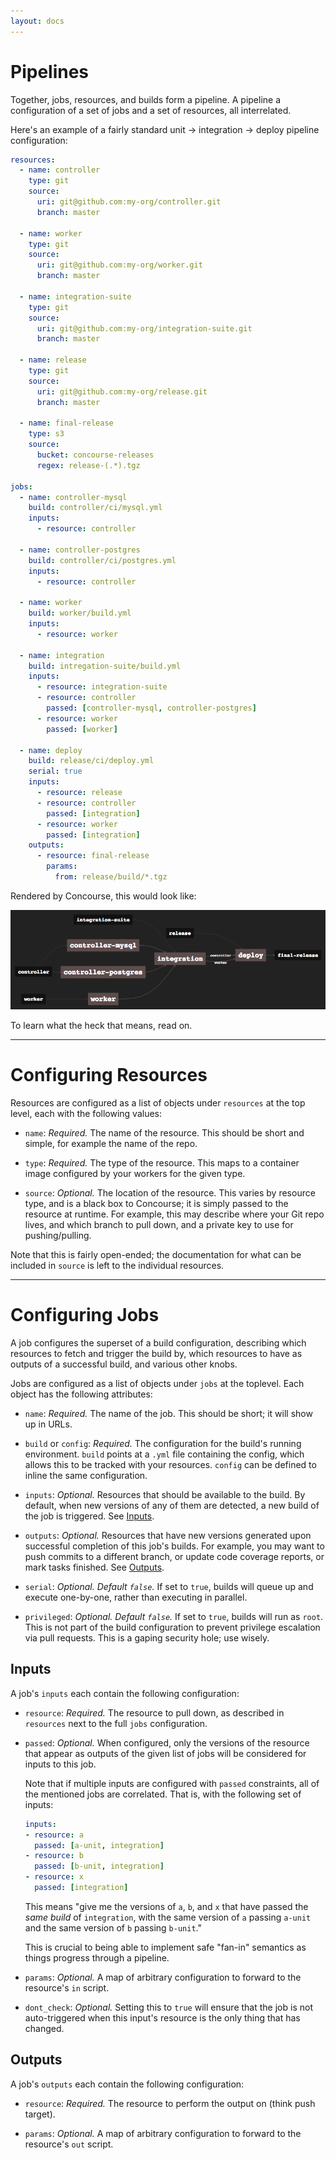 ```yaml
---
layout: docs
---
```


# Pipelines

Together, jobs, resources, and builds form a pipeline. A pipeline a
configuration of a set of jobs and a set of resources, all interrelated.

Here's an example of a fairly standard unit &rarr; integration &rarr; deploy
pipeline configuration:

~~~ yaml
resources:
  - name: controller
    type: git
    source:
      uri: git@github.com:my-org/controller.git
      branch: master

  - name: worker
    type: git
    source:
      uri: git@github.com:my-org/worker.git
      branch: master

  - name: integration-suite
    type: git
    source:
      uri: git@github.com:my-org/integration-suite.git
      branch: master

  - name: release
    type: git
    source:
      uri: git@github.com:my-org/release.git
      branch: master

  - name: final-release
    type: s3
    source:
      bucket: concourse-releases
      regex: release-(.*).tgz

jobs:
  - name: controller-mysql
    build: controller/ci/mysql.yml
    inputs:
      - resource: controller

  - name: controller-postgres
    build: controller/ci/postgres.yml
    inputs:
      - resource: controller

  - name: worker
    build: worker/build.yml
    inputs:
      - resource: worker

  - name: integration
    build: intregation-suite/build.yml
    inputs:
      - resource: integration-suite
      - resource: controller
        passed: [controller-mysql, controller-postgres]
      - resource: worker
        passed: [worker]

  - name: deploy
    build: release/ci/deploy.yml
    serial: true
    inputs:
      - resource: release
      - resource: controller
        passed: [integration]
      - resource: worker
        passed: [integration]
    outputs:
      - resource: final-release
        params:
          from: release/build/*.tgz
~~~

Rendered by Concourse, this would look like:

![](/images/example-pipeline.png)

To learn what the heck that means, read on.

* * *

# Configuring Resources

Resources are configured as a list of objects under `resources` at the top
level, each with the following values:

* `name`: *Required.* The name of the resource. This should be short and simple,
  for example the name of the repo.

* `type`: *Required.* The type of the resource. This maps to a container image
  configured by your workers for the given type.

* `source`: *Optional.* The location of the resource. This varies by resource
  type, and is a black box to Concourse; it is simply passed to the resource at
  runtime. For example, this may describe where your Git repo lives, and which
  branch to pull down, and a private key to use for pushing/pulling.

Note that this is fairly open-ended; the documentation for what can be included
in `source` is left to the individual resources.

* * *

# Configuring Jobs

A job configures the superset of a build configuration, describing which
resources to fetch and trigger the build by, which resources to have as outputs
of a successful build, and various other knobs.

Jobs are configured as a list of objects under `jobs` at the toplevel. Each
object has the following attributes:

* `name`: *Required.* The name of the job. This should be short; it will show up
  in URLs.

* `build` or `config`: *Required.* The configuration for the build's running
  environment.  `build` points at a `.yml` file containing the config, which
  allows this to be tracked with your resources. `config` can be defined to
  inline the same configuration.

* `inputs`: *Optional.* Resources that should be available to the build. By
  default, when new versions of any of them are detected, a new build of the job
  is triggered. See [Inputs](/concepts/jobs/02-inputs.html).

* `outputs`: *Optional.* Resources that have new versions generated upon
  successful completion of this job's builds. For example, you may want to push
  commits to a different branch, or update code coverage reports, or mark tasks
  finished. See [Outputs](/concepts/jobs/02-ouputs.html).

* `serial`: *Optional. Default `false`.* If set to `true`, builds will queue up
  and execute one-by-one, rather than executing in parallel.

* `privileged`: *Optional. Default `false`.* If set to `true`, builds will run
  as `root`. This is not part of the build configuration to prevent privilege
  escalation via pull requests. This is a gaping security hole; use wisely.


## Inputs

A job's `inputs` each contain the following configuration:

* `resource`: *Required.* The resource to pull down, as described in `resources`
  next to the full `jobs` configuration.

* `passed`: *Optional.* When configured, only the versions of the resource that
  appear as outputs of the given list of jobs will be considered for inputs to
  this job.

  Note that if multiple inputs are configured with `passed` constraints, all of
  the mentioned jobs are correlated. That is, with the following set of inputs:

  ~~~ yaml
  inputs:
  - resource: a
    passed: [a-unit, integration]
  - resource: b
    passed: [b-unit, integration]
  - resource: x
    passed: [integration]
  ~~~

  This means "give me the versions of `a`, `b`, and `x` that have passed the
  *same build* of `integration`, with the same version of `a` passing `a-unit`
  and the same version of `b` passing `b-unit`."

  This is crucial to being able to implement safe "fan-in" semantics as things
  progress through a pipeline.

* `params`: *Optional.* A map of arbitrary configuration to forward to the
  resource's `in` script.

* `dont_check`: *Optional.* Setting this to `true` will ensure that the job is
  not auto-triggered when this input's resource is the only thing that has
  changed.


## Outputs

A job's `outputs` each contain the following configuration:

* `resource`: *Required.* The resource to perform the output on (think push
  target).

* `params`: *Optional.* A map of arbitrary configuration to forward to the
  resource's `out` script.

